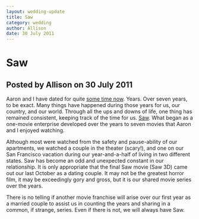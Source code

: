 ```yaml
---
layout: wedding-update
title: Saw
category: wedding
author: Allison
date: 30 July 2011
---
```


# Saw
## Posted by Allison on 30 July 2011

Aaron and I have dated for quite [some time
now](/wedding/about-us.html).  Years.  Over seven years, to be exact.
Many things have happened during those years for us, our country, and
our world.  Through all the ups and downs of life, one thing has
remained consistent, keeping track of the time for us.  [Saw].  What began
as a one-movie enterprise developed over the years to seven movies that
Aaron and I enjoyed watching.  

Although most were watched from the safety and pause-ability of our
apartments, we watched a couple in the theater (scary!), and one on our
San Francisco vacation during our year-and-a-half of living in two
different states.  Saw has become an odd and unexpected constant in our
relationship.  It is only appropriate that the final Saw movie (Saw 3D)
came out our last October as a dating couple.  It may not be the
greatest horror film, it may be exceedingly gory and gross, but it is
our shared movie series over the years.

There is no telling if another movie franchise will arise over our first
year as a married couple to assist us in counting the years and sharing
in a common, if strange, series.  Even if there is not, we will always
have Saw.


[Saw]: http://en.wikipedia.org/wiki/Saw_(franchise)
